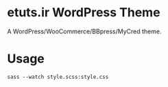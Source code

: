 # etuts.ir WordPress Theme
A WordPress/WooCommerce/BBpress/MyCred theme.

# Usage
`sass --watch style.scss:style.css`